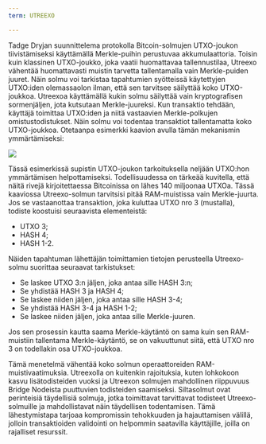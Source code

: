 ```yaml
---
term: UTREEXO

---
```

Tadge Dryjan suunnittelema protokolla Bitcoin-solmujen UTXO-joukon tiivistämiseksi käyttämällä Merkle-puihin perustuvaa akkumulaattoria. Toisin kuin klassinen UTXO-joukko, joka vaatii huomattavaa tallennustilaa, Utreexo vähentää huomattavasti muistin tarvetta tallentamalla vain Merkle-puiden juuret. Näin solmu voi tarkistaa tapahtumien syötteissä käytettyjen UTXO:iden olemassaolon ilman, että sen tarvitsee säilyttää koko UTXO-joukkoa. Utreexoa käyttämällä kukin solmu säilyttää vain kryptografisen sormenjäljen, jota kutsutaan Merkle-juureksi. Kun transaktio tehdään, käyttäjä toimittaa UTXO:iden ja niitä vastaavien Merkle-polkujen omistustodistukset. Näin solmu voi todentaa transaktiot tallentamatta koko UTXO-joukkoa. Otetaanpa esimerkki kaavion avulla tämän mekanismin ymmärtämiseksi:

![](../../dictionnaire/assets/15.webp)

Tässä esimerkissä supistin UTXO-joukon tarkoituksella neljään UTXO:hon ymmärtämisen helpottamiseksi. Todellisuudessa on tärkeää kuvitella, että näitä rivejä kirjoitettaessa Bitcoinissa on lähes 140 miljoonaa UTXOa. Tässä kaaviossa Utreexo-solmun tarvitsisi pitää RAM-muistissa vain Merkle-juurta. Jos se vastaanottaa transaktion, joka kuluttaa UTXO nro 3 (mustalla), todiste koostuisi seuraavista elementeistä:


- UTXO 3;
- HASH 4;
- HASH 1-2.

Näiden tapahtuman lähettäjän toimittamien tietojen perusteella Utreexo-solmu suorittaa seuraavat tarkistukset:


- Se laskee UTXO 3:n jäljen, joka antaa sille HASH 3:n;
- Se yhdistää HASH 3 ja HASH 4;
- Se laskee niiden jäljen, joka antaa sille HASH 3-4;
- Se yhdistää HASH 3-4 ja HASH 1-2;
- Se laskee niiden jäljen, joka antaa sille Merkle-juuren.

Jos sen prosessin kautta saama Merkle-käytäntö on sama kuin sen RAM-muistiin tallentama Merkle-käytäntö, se on vakuuttunut siitä, että UTXO nro 3 on todellakin osa UTXO-joukkoa.

Tämä menetelmä vähentää koko solmun operaattoreiden RAM-muistivaatimuksia. Utreexolla on kuitenkin rajoituksia, kuten lohkokoon kasvu lisätodisteiden vuoksi ja Utreexon solmujen mahdollinen riippuvuus Bridge Nodeista puuttuvien todisteiden saamiseksi. Siltasolmut ovat perinteisiä täydellisiä solmuja, jotka toimittavat tarvittavat todisteet Utreexo-solmuille ja mahdollistavat näin täydellisen todentamisen. Tämä lähestymistapa tarjoaa kompromissin tehokkuuden ja hajauttamisen välillä, jolloin transaktioiden validointi on helpommin saatavilla käyttäjille, joilla on rajalliset resurssit.
